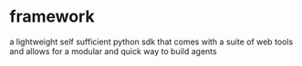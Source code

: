 # framework
a lightweight self sufficient python sdk that comes with a suite of web tools and allows for a modular and quick way to build agents
